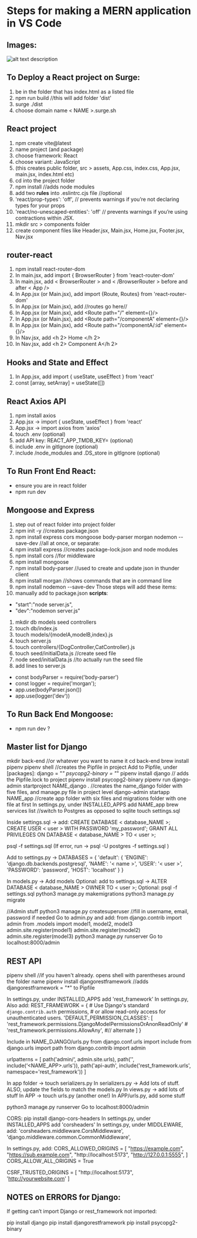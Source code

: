 # Steps for making a MERN application in VS Code

## Images:
![alt text description](folder/image.png)

## To Deploy a React project on Surge:
1. be in the folder that has index.html as a listed file
1. npm run build //this will add folder 'dist' 
1. surge ./dist
1. choose domain name < NAME >.surge.sh

## React project
1. npm create vite@latest
1. name project (and package)
1. choose framework: React
1. choose variant: JavaScript
1. (this creates public folder, src > assets, App.css, index.css, App.jsx, main.jsx, index.html etc)
1. cd into the project folder
1. npm install //adds node modules
1. add two **rules** into .eslintrc.cjs file //optional
1.  'react/prop-types': 'off', // prevents warnings if you’re not declaring types for your props 
1.  'react/no-unescaped-entities': 'off' // prevents warnings if you’re using contractions within JSX.
1. mkdir src > components folder
1. create component files like Header.jsx, Main.jsx, Home.jsx, Footer.jsx, Nav.jsx

## router-react
1. npm install react-router-dom
1. In main.jsx, add import { BrowserRouter } from 'react-router-dom'
1. In main.jsx, add  < BrowserRouter > and < /BrowserRouter > before and after < App />
1. In App.jsx (or Main.jsx), add import {Route, Routes} from 'react-router-dom'
1. In App.jsx (or Main.jsx), add <Routes> //routes go here// </Routes>
1. In App.jsx (or Main.jsx), add <Route path="/" element={<Home/>}/>
1. In App.jsx (or Main.jsx), add <Route path="/componentA" element={<ComponentA/>}/> 
1. In App.jsx (or Main.jsx), add <Route path="/componentA/:id" element={<ComponentADetails/>}/> 
1. In Nav.jsx, add <Link to="/"> <h 2> Home </h 2> </Link>
1. In Nav.jsx, add <Link to="/componentA"> <h 2> Component A</h 2> </Link>

## Hooks and State and Effect
1. In App.jsx, add import { useState, useEffect } from 'react'
1. const [array, setArray] = useState([])

## React Axios API 
1. npm install axios
1. App.jsx -> import { useState, useEffect } from 'react'
1. App.jsx -> import axios from 'axios'
1. touch .env (optional)
1. add API key: REACT_APP_TMDB_KEY=<Your secret token> (optional)
1. include .env in gitIgnore (optional)
1. include /node_modules and .DS_store in gitIgnore (optional)

## To Run Front End React:
* ensure you are in react folder
* npm run dev

## Mongoose and Express
1. step out of react folder into project folder
1. npm init -y //creates package.json
1. npm install express cors mongoose body-parser morgan nodemon --save-dev //all at once, or separate:
1. npm install express //creates package-lock.json and node modules
1. npm install cors //for middleware
1. npm install mongoose 
1. npm install body-parser //used to create and update json in thunder client
1. npm install morgan //shows commands that are in command line
1. npm install nodemon --save-dev
Those steps will add these items:
1. manually add to package.json **scripts**:  
* "start":"node server.js",
*  "dev":"nodemon server.js"
1. mkdir db models seed controllers
1. touch db/index.js 
1. touch models/{modelA,modelB,index}.js 
1. touch server.js
1. touch controllers/{DogController,CatController}.js
1. touch seed/initialData.js //create seed file
1. node seed/initialData.js //to actually run the seed file
1. add lines to server.js
* const bodyParser = require('body-parser')
* const logger = require('morgan');
* app.use(bodyParser.json()) 
* app.use(logger('dev'))

## To Run Back End Mongoose:
* npm run dev ?

## Master list for Django

mkdir back-end //or whatever you want to name it
cd back-end
brew install pipenv
pipenv shell //creates the Pipfile in project
Add to Pipfile, under [packages]: 
django = "*"
psycopg2-binary = "*"
pipenv install django // adds the Pipfile.lock to project
pipenv install psycopg2-binary
pipenv run django-admin startproject NAME_django .               //creates the name_django folder with five files, and manage.py file in project level
django-admin startapp NAME_app //create app folder with six files and migrations folder with one file at first
In settings.py, under INSTALLED_APPS add NAME_app
brew services list //switch to Postgres as opposed to sqlite
touch settings.sql

Inside settings.sql -> add:
CREATE DATABASE < database_NAME >;
CREATE USER < user > WITH PASSWORD 'my_password';
GRANT ALL PRIVILEGES ON DATABASE < database_NAME > TO < user >;

psql -f settings.sql
(If error, run -> psql -U postgres -f settings.sql )

Add to settings.py -> 
DATABASES = {
    'default': {
        'ENGINE': 'django.db.backends.postgresql',
        'NAME': '< name >',
        'USER': '< user >',
        'PASSWORD': 'password',
        'HOST': 'localhost'
    }
}

In models.py ->
Add models 
Optional: add to settings.sql -> ALTER DATABASE < database_NAME > OWNER TO < user >;
Optional: psql -f settings.sql
python3 manage.py makemigrations
python3 manage.py migrate

//Admin stuff
python3 manage.py createsuperuser
//fill in username, email, password if needed
Go to admin.py and add:
from django.contrib import admin
from .models import model1, model2, model3
admin.site.register(model1)
admin.site.register(model2)
admin.site.register(model3)
python3 manage.py runserver
Go to localhost:8000/admin


## REST API 
pipenv shell //if you haven't already. opens shell with parentheses around the folder name 
pipenv install djangorestframework //adds djangorestframework = "*" to Pipfile

In settings.py, under INSTALLED_APPS add 'rest_framework'
In settings.py, Also add:
REST_FRAMEWORK = {
    # Use Django's standard `django.contrib.auth` permissions,
    # or allow read-only access for unauthenticated users.
    'DEFAULT_PERMISSION_CLASSES': [
        'rest_framework.permissions.DjangoModelPermissionsOrAnonReadOnly'
        #    'rest_framework.permissions.AllowAny', #// alternate
    ]
}

Include in NAME_DJANGO/urls.py
from django.conf.urls import include
from django.urls import path
from django.contrib import admin

urlpatterns = [
    path('admin/‘, admin.site.urls),
    path('', include(‘<NAME_APP>.urls')),
    path('api-auth', include('rest_framework.urls', namespace='rest_framework'))
    ]

In app folder -> touch serializers.py 
In serializers.py -> Add lots of stuff. ALSO, update the fields to match the models.py
In views.py -> add lots of stuff 
In APP -> touch urls.py (another one!)
In APP/urls.py, add some stuff

python3 manage.py runserver
Go to localhost:8000/admin


CORS:
pip install django-cors-headers
In settings.py, under INSTALLED_APPS add 'corsheaders'
In settings.py, under MIDDLEWARE, add:
    'corsheaders.middleware.CorsMiddleware',
    'django.middleware.common.CommonMiddleware',

In settings.py, add:
CORS_ALLOWED_ORIGINS = [
    "https://example.com",
    "https://sub.example.com",
    "http://localhost:5173",
    "http://127.0.0.1:5555",
]
CORS_ALLOW_ALL_ORIGINS = True

CSRF_TRUSTED_ORIGINS = [
    "http://localhost:5173",
    'http://yourwebsite.com'
]



## NOTES on ERRORS for Django:

If getting can’t import Django or rest_framework not imported:

pip install django
pip install djangorestframework 
pip install psycopg2-binary

